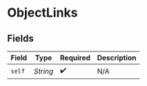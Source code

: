 # ObjectLinks


## Fields

| Field              | Type               | Required           | Description        |
| ------------------ | ------------------ | ------------------ | ------------------ |
| `self`             | *String*           | :heavy_check_mark: | N/A                |
